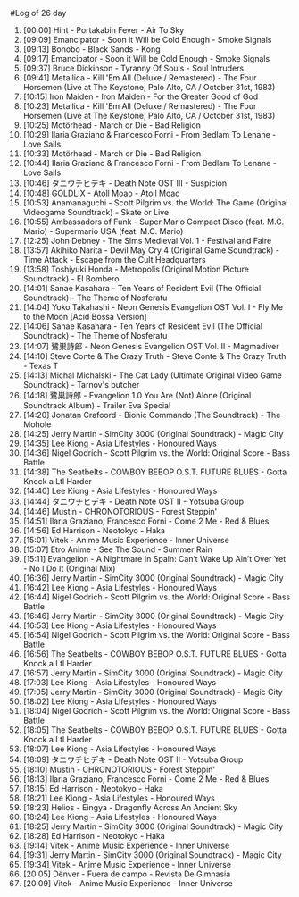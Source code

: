 #Log of 26 day

1. [00:00] Hint - Portakabin Fever - Air To Sky
1. [09:09] Emancipator - Soon it Will be Cold Enough - Smoke Signals
1. [09:13] Bonobo - Black Sands - Kong
1. [09:17] Emancipator - Soon it Will be Cold Enough - Smoke Signals
1. [09:37] Bruce Dickinson - Tyranny Of Souls - Soul Intruders
1. [09:41] Metallica - Kill 'Em All (Deluxe / Remastered) - The Four Horsemen (Live at The Keystone, Palo Alto, CA / October 31st, 1983)
1. [10:15] Iron Maiden - Iron Maiden - For the Greater Good of God
1. [10:23] Metallica - Kill 'Em All (Deluxe / Remastered) - The Four Horsemen (Live at The Keystone, Palo Alto, CA / October 31st, 1983)
1. [10:25] Motörhead - March or Die - Bad Religion
1. [10:29] Ilaria Graziano & Francesco Forni - From Bedlam To Lenane - Love Sails
1. [10:33] Motörhead - March or Die - Bad Religion
1. [10:44] Ilaria Graziano & Francesco Forni - From Bedlam To Lenane - Love Sails
1. [10:46] タニウチヒデキ - Death Note OST III - Suspicion
1. [10:48] GOLDLIX - Atoll Moao - Atoll Moao
1. [10:53] Anamanaguchi - Scott Pilgrim vs. the World: The Game (Original Videogame Soundtrack) - Skate or Live
1. [10:55] Ambassadors of Funk - Super Mario Compact Disco (feat. M.C. Mario) - Supermario USA (feat. M.C. Mario)
1. [12:25] John Debney - The Sims Medieval Vol. 1 - Festival and Faire
1. [13:57] Akihiko Narita - Devil May Cry 4 (Original Game Soundtrack) - Time Attack - Escape from the Cult Headquarters
1. [13:58] Toshiyuki Honda - Metropolis (Original Motion Picture Soundtrack) - El Bombero
1. [14:01] Sanae Kasahara - Ten Years of Resident Evil (The Official Soundtrack) - The Theme of Nosferatu
1. [14:04] Yoko Takahashi - Neon Genesis Evangelion OST Vol. I - Fly Me to the Moon [Acid Bossa Version]
1. [14:06] Sanae Kasahara - Ten Years of Resident Evil (The Official Soundtrack) - The Theme of Nosferatu
1. [14:07] 鷺巣詩郎 - Neon Genesis Evangelion OST Vol. II - Magmadiver
1. [14:10] Steve Conte & The Crazy Truth - Steve Conte & The Crazy Truth - Texas T
1. [14:13] Michal Michalski - The Cat Lady (Ultimate Original Video Game Soundtrack) - Tarnov's butcher
1. [14:18] 鷺巣詩郎 - Evangelion 1.0 You Are (Not) Alone (Original Soundtrack Album) - Trailer Eva Special
1. [14:20] Jonatan Crafoord - Bionic Commando (The Soundtrack) - The Mohole
1. [14:25] Jerry Martin - SimCity 3000 (Original Soundtrack) - Magic City
1. [14:35] Lee Kiong - Asia Lifestyles - Honoured Ways
1. [14:36] Nigel Godrich - Scott Pilgrim vs. the World: Original Score - Bass Battle
1. [14:38] The Seatbelts - COWBOY BEBOP O.S.T. FUTURE BLUES - Gotta Knock a Ltl Harder
1. [14:40] Lee Kiong - Asia Lifestyles - Honoured Ways
1. [14:44] タニウチヒデキ - Death Note OST II - Yotsuba Group
1. [14:46] Mustin - CHRONOTORIOUS - Forest Steppin'
1. [14:51] Ilaria Graziano, Francesco Forni - Come 2 Me - Red & Blues
1. [14:56] Ed Harrison - Neotokyo - Haka
1. [15:01] Vitek - Anime Music Experience - Inner Universe
1. [15:07] Etro Anime - See The Sound - Summer Rain
1. [15:11] Evangelion - A Nightmare In Spain: Can’t Wake Up Ain’t Over Yet - No I Do It (Original Mix)
1. [16:36] Jerry Martin - SimCity 3000 (Original Soundtrack) - Magic City
1. [16:42] Lee Kiong - Asia Lifestyles - Honoured Ways
1. [16:44] Nigel Godrich - Scott Pilgrim vs. the World: Original Score - Bass Battle
1. [16:46] Jerry Martin - SimCity 3000 (Original Soundtrack) - Magic City
1. [16:53] Lee Kiong - Asia Lifestyles - Honoured Ways
1. [16:54] Nigel Godrich - Scott Pilgrim vs. the World: Original Score - Bass Battle
1. [16:56] The Seatbelts - COWBOY BEBOP O.S.T. FUTURE BLUES - Gotta Knock a Ltl Harder
1. [16:57] Jerry Martin - SimCity 3000 (Original Soundtrack) - Magic City
1. [17:03] Lee Kiong - Asia Lifestyles - Honoured Ways
1. [17:05] Jerry Martin - SimCity 3000 (Original Soundtrack) - Magic City
1. [18:02] Lee Kiong - Asia Lifestyles - Honoured Ways
1. [18:04] Nigel Godrich - Scott Pilgrim vs. the World: Original Score - Bass Battle
1. [18:05] The Seatbelts - COWBOY BEBOP O.S.T. FUTURE BLUES - Gotta Knock a Ltl Harder
1. [18:07] Lee Kiong - Asia Lifestyles - Honoured Ways
1. [18:09] タニウチヒデキ - Death Note OST II - Yotsuba Group
1. [18:10] Mustin - CHRONOTORIOUS - Forest Steppin'
1. [18:13] Ilaria Graziano, Francesco Forni - Come 2 Me - Red & Blues
1. [18:15] Ed Harrison - Neotokyo - Haka
1. [18:21] Lee Kiong - Asia Lifestyles - Honoured Ways
1. [18:23] Helios - Eingya - Dragonfly Across An Ancient Sky
1. [18:24] Lee Kiong - Asia Lifestyles - Honoured Ways
1. [18:25] Jerry Martin - SimCity 3000 (Original Soundtrack) - Magic City
1. [18:28] Ed Harrison - Neotokyo - Haka
1. [19:14] Vitek - Anime Music Experience - Inner Universe
1. [19:31] Jerry Martin - SimCity 3000 (Original Soundtrack) - Magic City
1. [19:34] Vitek - Anime Music Experience - Inner Universe
1. [20:05] Dënver - Fuera de campo - Revista De Gimnasia
1. [20:09] Vitek - Anime Music Experience - Inner Universe
